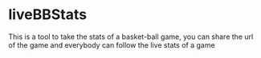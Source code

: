 # liveBBStats

This is a tool to take the stats of a basket-ball game, you can share the url of the game and everybody can follow the live stats of a game
